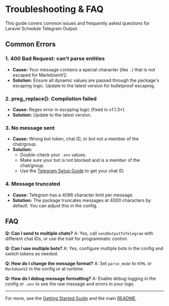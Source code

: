 # Troubleshooting & FAQ

This guide covers common issues and frequently asked questions for Laravel Schedule Telegram Output.

## Common Errors

### 1. 400 Bad Request: can't parse entities

- **Cause:** Your message contains a special character (like `.`) that is not escaped for MarkdownV2.
- **Solution:** Ensure all dynamic values are passed through the package's escaping logic. Update to the latest version for bulletproof escaping.

### 2. preg_replace(): Compilation failed

- **Cause:** Regex error in escaping logic (fixed in v1.1.3+).
- **Solution:** Update to the latest version.

### 3. No message sent

- **Cause:** Wrong bot token, chat ID, or bot not a member of the chat/group.
- **Solution:**
  - Double-check your `.env` values.
  - Make sure your bot is not blocked and is a member of the chat/group.
  - Use the [Telegram Setup Guide](TELEGRAM_SETUP.md) to get your chat ID.

### 4. Message truncated

- **Cause:** Telegram has a 4096 character limit per message.
- **Solution:** The package truncates messages at 4000 characters by default. You can adjust this in the config.

## FAQ

**Q: Can I send to multiple chats?**
A: Yes, call `sendOutputToTelegram` with different chat IDs, or use the trait for programmatic control.

**Q: Can I use multiple bots?**
A: Yes, configure multiple bots in the config and switch tokens as needed.

**Q: How do I change the message format?**
A: Set `parse_mode` to `HTML` or `MarkdownV2` in the config or at runtime.

**Q: How do I debug message formatting?**
A: Enable debug logging in the config or `.env` to see the raw message and errors in your logs.

---

For more, see the [Getting Started Guide](GETTING_STARTED.md) and the main [README](../README.md).
